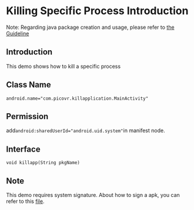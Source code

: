 # Killing Specific Process Introduction

Note: Regarding java package creation and usage, please refer to [the Guideline](https://github.com/picoxr/support/blob/master/How_to_use_JAR_file_in_Unity_project_on_Pico_device.docx)

## Introduction  
This demo shows how to kill a specific process

## Class Name  
```
android.name="com.picovr.killapplication.MainActivity"
```

## Permission  
add``android:sharedUserId="android.uid.system"``in manifest node.

## Interface  
```
void killapp(String pkgName)
```

## Note
This demo requires system signature. About how to sign a apk, you can refer to this [file](https://github.com/picoxr/support/blob/master/Customize%20Launcher%20on%20Pico%20Device.docx?raw=true).


